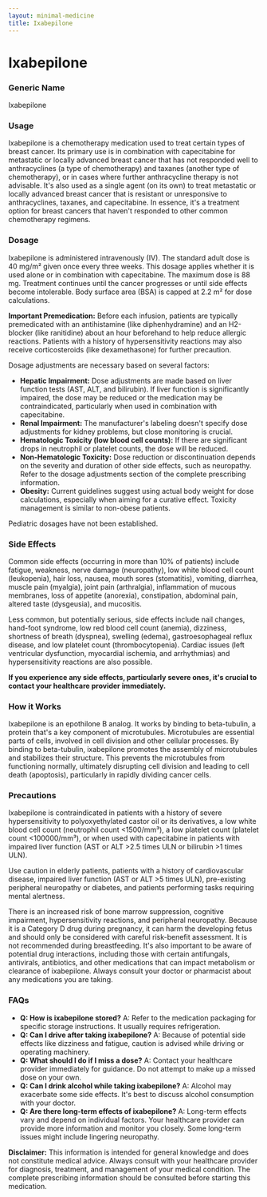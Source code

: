 ```yaml
---
layout: minimal-medicine
title: Ixabepilone
---
```


# Ixabepilone
### Generic Name
Ixabepilone

### Usage
Ixabepilone is a chemotherapy medication used to treat certain types of breast cancer.  Its primary use is in combination with capecitabine for metastatic or locally advanced breast cancer that has not responded well to anthracyclines (a type of chemotherapy) and taxanes (another type of chemotherapy), or in cases where further anthracycline therapy is not advisable.  It's also used as a single agent (on its own) to treat metastatic or locally advanced breast cancer that is resistant or unresponsive to anthracyclines, taxanes, and capecitabine.  In essence, it's a treatment option for breast cancers that haven't responded to other common chemotherapy regimens.


### Dosage
Ixabepilone is administered intravenously (IV).  The standard adult dose is 40 mg/m² given once every three weeks. This dosage applies whether it is used alone or in combination with capecitabine.  The maximum dose is 88 mg.  Treatment continues until the cancer progresses or until side effects become intolerable.  Body surface area (BSA) is capped at 2.2 m² for dose calculations.

**Important Premedication:** Before each infusion, patients are typically premedicated with an antihistamine (like diphenhydramine) and an H2-blocker (like ranitidine) about an hour beforehand to help reduce allergic reactions.  Patients with a history of hypersensitivity reactions may also receive corticosteroids (like dexamethasone) for further precaution.

Dosage adjustments are necessary based on several factors:

* **Hepatic Impairment:**  Dose adjustments are made based on liver function tests (AST, ALT, and bilirubin). If liver function is significantly impaired, the dose may be reduced or the medication may be contraindicated, particularly when used in combination with capecitabine.
* **Renal Impairment:**  The manufacturer's labeling doesn't specify dose adjustments for kidney problems, but close monitoring is crucial.
* **Hematologic Toxicity (low blood cell counts):**  If there are significant drops in neutrophil or platelet counts, the dose will be reduced.
* **Non-Hematologic Toxicity:**  Dose reduction or discontinuation depends on the severity and duration of other side effects, such as neuropathy.  Refer to the dosage adjustments section of the complete prescribing information.
* **Obesity:**  Current guidelines suggest using actual body weight for dose calculations, especially when aiming for a curative effect. Toxicity management is similar to non-obese patients.


Pediatric dosages have not been established.


### Side Effects
Common side effects (occurring in more than 10% of patients) include fatigue, weakness, nerve damage (neuropathy), low white blood cell count (leukopenia), hair loss, nausea, mouth sores (stomatitis), vomiting, diarrhea, muscle pain (myalgia), joint pain (arthralgia), inflammation of mucous membranes, loss of appetite (anorexia), constipation, abdominal pain, altered taste (dysgeusia), and mucositis.

Less common, but potentially serious, side effects include nail changes, hand-foot syndrome, low red blood cell count (anemia), dizziness, shortness of breath (dyspnea), swelling (edema), gastroesophageal reflux disease, and low platelet count (thrombocytopenia).  Cardiac issues (left ventricular dysfunction, myocardial ischemia, and arrhythmias) and hypersensitivity reactions are also possible.

**If you experience any side effects, particularly severe ones, it's crucial to contact your healthcare provider immediately.**


### How it Works
Ixabepilone is an epothilone B analog.  It works by binding to beta-tubulin, a protein that's a key component of microtubules. Microtubules are essential parts of cells, involved in cell division and other cellular processes. By binding to beta-tubulin, ixabepilone promotes the assembly of microtubules and stabilizes their structure. This prevents the microtubules from functioning normally, ultimately disrupting cell division and leading to cell death (apoptosis), particularly in rapidly dividing cancer cells.


### Precautions
Ixabepilone is contraindicated in patients with a history of severe hypersensitivity to polyoxyethylated castor oil or its derivatives,  a low white blood cell count (neutrophil count <1500/mm³), a low platelet count (platelet count <100000/mm³), or when used with capecitabine in patients with impaired liver function (AST or ALT >2.5 times ULN or bilirubin >1 times ULN).

Use caution in elderly patients, patients with a history of cardiovascular disease, impaired liver function (AST or ALT >5 times ULN), pre-existing peripheral neuropathy or diabetes, and patients performing tasks requiring mental alertness.

There is an increased risk of bone marrow suppression, cognitive impairment, hypersensitivity reactions, and peripheral neuropathy.  Because it is a Category D drug during pregnancy, it can harm the developing fetus and should only be considered with careful risk-benefit assessment. It is not recommended during breastfeeding.  It's also important to be aware of potential drug interactions,  including those with certain antifungals, antivirals, antibiotics, and other medications that can impact metabolism or clearance of ixabepilone.  Always consult your doctor or pharmacist about any medications you are taking.



### FAQs

* **Q: How is ixabepilone stored?** A:  Refer to the medication packaging for specific storage instructions. It usually requires refrigeration.
* **Q: Can I drive after taking ixabepilone?** A:  Because of potential side effects like dizziness and fatigue, caution is advised while driving or operating machinery.
* **Q: What should I do if I miss a dose?** A:  Contact your healthcare provider immediately for guidance.  Do not attempt to make up a missed dose on your own.
* **Q:  Can I drink alcohol while taking ixabepilone?** A:  Alcohol may exacerbate some side effects.  It's best to discuss alcohol consumption with your doctor.
* **Q:  Are there long-term effects of ixabepilone?** A:  Long-term effects vary and depend on individual factors.  Your healthcare provider can provide more information and monitor you closely.  Some long-term issues might include lingering neuropathy.

**Disclaimer:** This information is intended for general knowledge and does not constitute medical advice.  Always consult with your healthcare provider for diagnosis, treatment, and management of your medical condition.  The complete prescribing information should be consulted before starting this medication.
